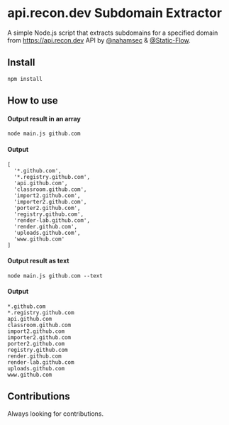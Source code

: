 # api.recon.dev Subdomain Extractor

A simple Node.js script that extracts subdomains for a specified domain from https://api.recon.dev API by [@nahamsec](https://twitter.com/NahamSec) & [@Static-Flow](https://twitter.com/_StaticFlow_).

## Install
```
npm install
```

## How to use
#### Output result in an array
```
node main.js github.com
```

#### Output
```
[
  '*.github.com',
  '*.registry.github.com',
  'api.github.com',
  'classroom.github.com',
  'import2.github.com',
  'importer2.github.com',
  'porter2.github.com',
  'registry.github.com',
  'render-lab.github.com',
  'render.github.com',
  'uploads.github.com',
  'www.github.com'
]
```
#### Output result as text
```
node main.js github.com --text
```
#### Output
```
*.github.com
*.registry.github.com
api.github.com
classroom.github.com
import2.github.com
importer2.github.com
porter2.github.com
registry.github.com
render.github.com
render-lab.github.com
uploads.github.com
www.github.com
```

## Contributions
Always looking for contributions.
